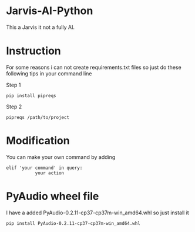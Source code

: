 # Jarvis-AI-Python
This a Jarvis it not a fully AI. 

# Instruction
For some reasons i can not create requirements.txt files so just do these following tips in your command line

Step 1
```
pip install pipreqs

 ```
Step 2
```
pipreqs /path/to/project

  ```
# Modification
You can make your own command by adding 
```
elif 'your command' in query:
           your action
```
# PyAudio wheel file
I have a added PyAudio-0.2.11-cp37-cp37m-win_amd64.whl so just install it
```
pip install PyAudio-0.2.11-cp37-cp37m-win_amd64.whl

```
